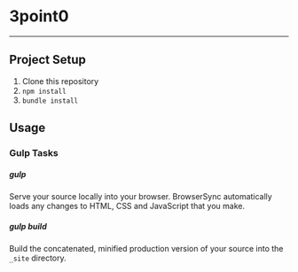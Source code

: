 # 3point0

---

## Project Setup

1. Clone this repository
2. `npm install`
3. `bundle install`

## Usage

### Gulp Tasks
##### gulp
Serve your source locally into your browser. BrowserSync automatically loads any changes to HTML, CSS and JavaScript that you make.

##### gulp build
Build the concatenated, minified production version of your source into the `_site` directory.